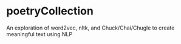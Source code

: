 # poetryCollection 

An exploration of word2vec, nltk, and Chuck/Chai/Chugle to create meaningful text using NLP
